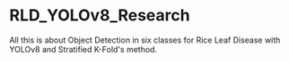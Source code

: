 # RLD_YOLOv8_Research
All this is about Object Detection in six classes for Rice Leaf Disease with YOLOv8 and Stratified K-Fold's method.
